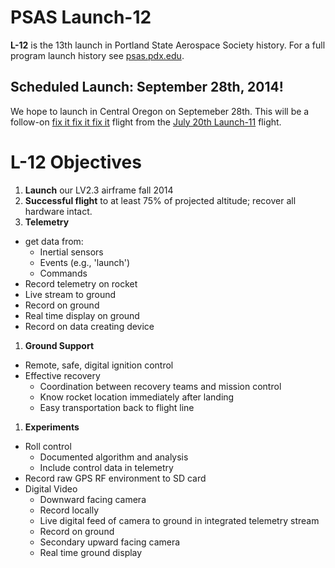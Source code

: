 # PSAS Launch-12

**L-12** is the 13th launch in Portland State Aerospace Society history. For a
full program launch history see [psas.pdx.edu](http://psas.pdx.edu/).

## Scheduled Launch: September 28th, 2014!

We hope to launch in Central Oregon on Septemeber 28th. This will be a follow-on [fix it fix it fix it](https://www.youtube.com/watch?v=1Isjgc0oX0s) flight from the [July 20th Launch-11](https://github.com/psas/Launch-11) flight.

# L-12 Objectives

 1. **Launch** our LV2.3 airframe fall 2014
 1. **Successful flight** to at least 75% of projected altitude; recover all hardware intact.
 1. **Telemetry**
   - get data from:
      - Inertial sensors
      - Events (e.g., 'launch')
      - Commands
   - Record telemetry on rocket
   - Live stream to ground
   - Record on ground
   - Real time display on ground
   - Record on data creating device
 1. **Ground Support**
   - Remote, safe, digital ignition control
   - Effective recovery
      - Coordination between recovery teams and mission control
      - Know rocket location immediately after landing
      - Easy transportation back to flight line
 1. **Experiments**
   - Roll control
      - Documented algorithm and analysis
      - Include control data in telemetry
   - Record raw GPS RF environment to SD card
   - Digital Video
      - Downward facing camera
      - Record locally
      - Live digital feed of camera to ground in integrated telemetry stream
      - Record on ground
      - Secondary upward facing camera
      - Real time ground display

